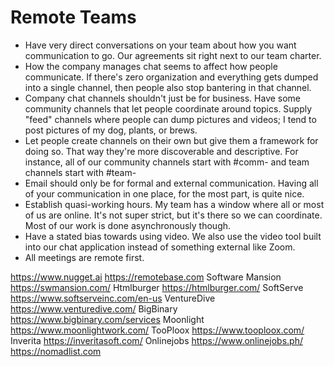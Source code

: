 # Remote Teams

- Have very direct conversations on your team about how you want communication to go. Our agreements sit right next to our team charter.
- How the company manages chat seems to affect how people communicate. If there's zero organization and everything gets dumped into a single channel, then people also stop bantering in that channel.
- Company chat channels shouldn't just be for business. Have some community channels that let people coordinate around topics. Supply "feed" channels where people can dump pictures and videos; I tend to post pictures of my dog, plants, or brews.
- Let people create channels on their own but give them a framework for doing so. That way they're more discoverable and descriptive. For instance, all of our community channels start with #comm- and team channels start with #team-
- Email should only be for formal and external communication. Having all of your communication in one place, for the most part, is quite nice.
- Establish quasi-working hours. My team has a window where all or most of us are online. It's not super strict, but it's there so we can coordinate. Most of our work is done asynchronously though.
- Have a stated bias towards using video. We also use the video tool built into our chat application instead of something external like Zoom.
- All meetings are remote first.

https://www.nugget.ai
https://remotebase.com
Software Mansion https://swmansion.com/
Htmlburger https://htmlburger.com/
SoftServe https://www.softserveinc.com/en-us
VentureDive https://www.venturedive.com/
BigBinary https://www.bigbinary.com/services
Moonlight https://www.moonlightwork.com/
TooPloox https://www.tooploox.com/
Inverita https://inveritasoft.com/
Onlinejobs https://www.onlinejobs.ph/
https://nomadlist.com
